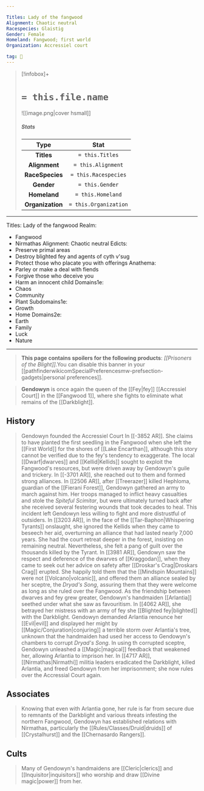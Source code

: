 ```yaml
---

Titles: Lady of the fangwood
Alignment: Chaotic neutral
Racespecies: Glaistig
Gender: Female
Homeland: Fangwood; first world
Organization: Accressiel court

tag: 👤️
---
```


> [!infobox]+
> #  `= this.file.name`
> ![[image.png|cover hsmall]]
> ##### Stats
> Type | Stat |
> :---: |:---:|
> **Titles** | `= this.Titles` |
> **Alignment** | `= this.Alignment` |
> **RaceSpecies** | `= this.Racespecies` |
> **Gender** | `= this.Gender` |
> **Homeland** | `= this.Homeland` |
> **Organization** | `= this.Organization` |


---
Titles: Lady of the fangwood
Realm:
- Fangwood
- Nirmathas
Alignment: Chaotic neutral
Edicts:
- Preserve primal areas
- Destroy blighted fey and agents of cyth v'sug
- Protect those who placate you with offerings
Anathema:
- Parley or make a deal with fiends
- Forgive those who deceive you
- Harm an innocent child
Domains1e:
- Chaos
- Community
- Plant
Subdomains1e:
- Growth
- Home
Domains2e:
- Earth
- Family
- Luck
- Nature
---

> **This page contains spoilers for the following products**: *[[Prisoners of the Blight]]*.You can disable this banner in your [[pathfinderwikicomSpecialPreferencesmw-prefsection-gadgets|personal preferences]].



> **Gendowyn** is once again the queen of the [[Fey|fey]] [[Accressiel Court]] in the [[Fangwood 1]], where she fights to eliminate what remains of the [[Darkblight]].



## History

> Gendowyn founded the Accressiel Court In [[-3852 AR]]. She claims to have planted the first seedling in the Fangwood when she left the [[First World]] for the shores of [[Lake Encarthan]], although this story cannot be verified due to the fey's tendency to exaggerate. The local [[Dwarf|dwarves]] and [[Kellid|Kellids]] sought to exploit the Fangwood's resources, but were driven away by Gendowyn's guile and trickery. In [[-3701 AR]], she reached out to them and formed strong alliances.
> In [[2506 AR]], after [[Treerazer]] killed Hephloma, guardian of the [[Fierani Forest]], Gendowyn gathered an army to march against him. Her troops managed to inflict heavy casualties and stole the *Spiteful Scimitar*, but were ultimately turned back after she received several festering wounds that took decades to heal. This incident left Gendowyn less willing to fight and more distrustful of outsiders. In [[3203 AR]], in the face of the [[Tar-Baphon|Whispering Tyrants]] onslaught, she ignored the Kellids when they came to beseech her aid, overturning an alliance that had lasted nearly 7,000 years. She had the court retreat deeper in the forest, insisting on remaining neutral. Nevertheless, she felt a pang of guilt over the thousands killed by the Tyrant.
> In [[3981 AR]], Gendowyn saw the respect and deference of the dwarves of [[Kraggodan]], when they came to seek out her advice on safety after [[Droskar's Crag|Droskars Crag]] erupted. She happily told them that the [[Mindspin Mountains]] were not [[Volcano|volcanic]], and offered them an alliance sealed by her sceptre, the *Dryad's Song*, assuring them that they were welcome as long as she ruled over the Fangwood.
> As the friendship between dwarves and fey grew greater, Gendowyn's handmaiden [[Arlantia]] seethed under what she saw as favouritism. In [[4062 AR]], she betrayed her mistress with an army of fey she [[Blighted fey|blighted]] with the Darkblight. Gendowyn demanded Arlantia renounce her [[Evil|evil]] and displayed her might by [[Magic/Conjuration|conjuring]] a terrible storm over Arlantia's tree, unknown that the handmaiden had used her access to Gendowyn's chambers to corrupt *Dryad's Song*. In using th corrupted sceptre, Gendowyn unleashed a [[Magic|magical]] feedback that weakened her, allowing Arlantia to imprison her.
> In [[4717 AR]], [[Nirmathas|Nirmathi]] militia leaders eradicated the Darkblight, killed Arlantia, and freed Gendowyn from her imprisonment; she now rules over the Accressial Court again.


## Associates

> Knowing that even with Arlantia gone, her rule is far from secure due to remnants of the Darkblight and various threats infesting the northern Fangwood, Gendowyn has established relations with Nirmathas, particularly the [[Rules/Classes/Druid|druids]] of [[Crystalhurst]] and the [[Chernasardo Rangers]].


## Cults

> Many of Gendowyn's handmaidens are [[Cleric|clerics]] and [[Inquisitor|inquisitors]] who worship and draw [[Divine magic|power]] from her.








